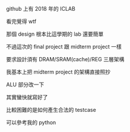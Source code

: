 github 上有 2018 年的 ICLAB

看完覺得 wtf

那個 design 根本比這學期的 lab 還要簡單

不過這次的 final project 跟 midterm project 一樣

要求設計須有 DRAM/SRAM(cache)/REG 三層架構

我基本上把 midterm project 的架構直接照抄

ALU 部分改一下

其實蠻快就寫好了

比較困難的是如何產生合法的 testcase

可以參考我的 python
